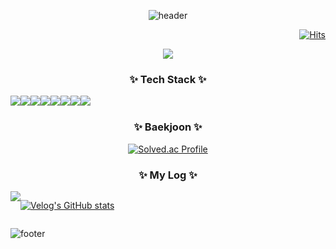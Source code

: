 <div align="center">
    
  ![header](https://capsule-render.vercel.app/api?type=venom&color=FFF9D0&height=240&text=ChaeCoding%20World&fontAlign=40&fontAlignY=45&desc=nowChae's%20github&descSize=20&descAlign=67&descAlignY=60&fontColor=A0DEFF&fontSize=45&animation=twinkling&stroke=5AB2FF)
  
<div align="right">
    
[![Hits](https://hits.seeyoufarm.com/api/count/incr/badge.svg?url=https://github.com/nowChae&count_bg=%23A0DEFF&title_bg=%235AB2FF&icon=&icon_color=%235F3C3C&title=hits&edge_flat=false)](https://hits.seeyoufarm.com)

</div>

<a href="https://github.com/devxb/gitanimals">
  <img src="https://render.gitanimals.org/farms/{nowChae}"/>
</a>
</a>

<!-- 

![nowChae's GitHub stats](https://github-readme-stats.vercel.app/api?username=nowChae&show_icons=true&theme=solarized-light)
![Top Langs](https://github-readme-stats.vercel.app/api/top-langs/?username=nowChae&layout=compact&theme=solarized-light)

-->

<h3 align="center">✨ Tech Stack ✨</h3>
<div style="display:flex; flex-direction:row;">
    <img src="https://img.shields.io/badge/java-007396?style=for-the-badge&logo=java&logoColor=white"> 
    <img src="https://img.shields.io/badge/python-3776AB?style=for-the-badge&logo=python&logoColor=white">    
    <img src="https://img.shields.io/badge/html5-E34F26?style=for-the-badge&logo=html5&logoColor=white"> 
    <img src="https://img.shields.io/badge/css-1572B6?style=for-the-badge&logo=css3&logoColor=white"> 
    <br> 
    <img src="https://img.shields.io/badge/javascript-F7DF1E?style=for-the-badge&logo=javascript&logoColor=black">
    <img src="https://img.shields.io/badge/mysql-4479A1?style=for-the-badge&logo=mysql&logoColor=white"> 
    <img src="https://img.shields.io/badge/node.js-339933?style=for-the-badge&logo=Node.js&logoColor=white">
    <img src="https://img.shields.io/badge/typescript-007ACC?style=for-the-badge&logo=typescript&logoColor=white">
    <br> 
    

</div>

<h3 align="center">✨ Baekjoon ✨</h3>

<div>
    
[![Solved.ac Profile](http://mazassumnida.wtf/api/v2/generate_badge?boj=lcw8447)](https://solved.ac/lcw8447/)

</div>

<h3 align="center">✨ My Log ✨</h3>
<div style="display:flex; flex-direction:row;">
    <a href="https://velog.io/@lcw8447">
        <img src="https://img.shields.io/badge/Velog-20c997?style=for-the-badge&logo=Vimeo&logoColor=white"> 
    </a>
     
[![Velog's GitHub stats](https://velog-readme-stats.vercel.app/api?name=lcw8447)](https://velog.io/@lcw8447/posts)
</div>

</div>

  ![footer](https://capsule-render.vercel.app/api?section=footer&type=waving&color=5AB2FF)

</div>
